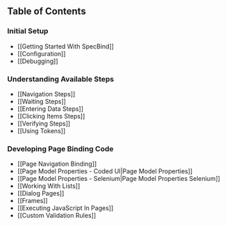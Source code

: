 ## Table of Contents  ##

### Initial Setup
* [[Getting Started With SpecBind]]
* [[Configuration]]
* [[Debugging]]

### Understanding Available Steps
* [[Navigation Steps]]
* [[Waiting Steps]]
* [[Entering Data Steps]]
* [[Clicking Items Steps]]
* [[Verifying Steps]]
* [[Using Tokens]]

### Developing Page Binding Code
* [[Page Navigation Binding]]
* [[Page Model Properties - Coded UI|Page Model Properties]]
* [[Page Model Properties - Selenium|Page Model Properties Selenium]]
* [[Working With Lists]]
* [[Dialog Pages]]
* [[Frames]]
* [[Executing JavaScript In Pages]]
* [[Custom Validation Rules]]
